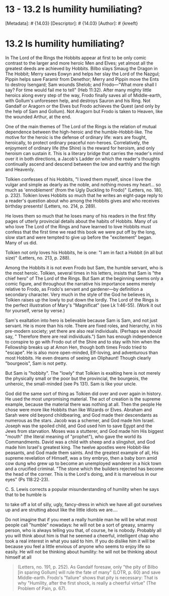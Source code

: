 # 13 - 13.2 Is humility humiliating?
[Metadata]: # {14.03}
[Descriptor]: # {14.03}
[Author]: # {kreeft}

# 13.2 Is humility humiliating?
In The Lord of the Rings the Hobbits appear at first to be only comic contrast
to the larger and more heroic Men and Elves; yet almost all the greatest deeds
are achieved by Hobbits. Bilbo slays Smaug the Dragon in The Hobbit; Merry
saves Eowyn and helps her slay the Lord of the Nazgul; Pippin helps save
Faramir from Denethor; Merry and Pippin move the Ents to destroy Isengard; Sam
wounds Shelob; and Frodo—"What more shall I say? For time would fail me to
tell" (Heb 11:32). After many mighty little heroics along every step of the
way, Frodo finally saves all of Middle-earth, with Gollum's unforeseen help,
and destroys Sauron and his Ring. Not Gandalf or Aragorn or the Elves but Frodo
achieves the Quest (and only by the help of Sam and Gollum). Not Aragorn but
Frodo is taken to Heaven, like the wounded Arthur, at the end.

One of the main themes of The Lord of the Rings is the relation of mutual
dependence between the high-heroic and the humble-Hobbit-like. The motive for
the heroic is the defense of ordinary life: wars are fought, heroically, to
protect ordinary peaceful non-heroes. Correlatively, the enjoyment of ordinary
life (the Shire) is the reward for heroism, and only heroism can sustain it.
This is a literary bridge that carries the reader's mind over it in both
directions, a Jacob's Ladder on which the reader's thoughts continually ascend
and descend between the low and earthly and the high and Heavenly.

Tolkien confesses of his Hobbits, "I loved them myself, since I love the vulgar
and simple as dearly as the noble, and nothing moves my heart... so much as
'ennoblement' (from the Ugly Duckling to Frodo)" (Letters, no. 180, p. 232).
Tolkien loves Hobbits so much that he writes an eight-page reply to a reader's
question about who among the Hobbits gives and who receives birthday presents!
(Letters, no. 214, p. 289).

He loves them so much that he loses many of his readers in the first fifty
pages of utterly provincial details about the habits of Hobbits. Many of us who
love The Lord of the Rings and have learned to love Hobbits must confess that
the first time we read this book we were put off by the long, slow start and
were tempted to give up before the "excitement" began. Many of us did.

Tolkien not only loves his Hobbits, he is one: "I am in fact a Hobbit (in all
but size)" (Letters, no. 213, p. 288).

Among the Hobbits it is not even Frodo but Sam, the humble servant, who is the
most heroic. Tolkien, several times in his letters, insists that Sam is "the
chief hero" of The Lord of the Rings. But Sam at the beginning seems only a
comic figure, and throughout the narrative his importance seems merely relative
to Frodo, as Frodo's servant and gardener—by definition a secondary character.
Very much in the style of the God he believes in, Tolkien raises up the lowly
to put down the lordly. The Lord of the Rings is the perfect illustration of
Mary's "Magnificat" (see Lk 1:46-55). (Work it out for yourself, verse by
verse.)

Sam's exaltation into hero is believable because Sam is Sam, and not just
servant. He is more than his role. There are fixed roles, and hierarchy, in his
pre-modern society; yet there are also real individuals. (Perhaps we should
say, " Therefore there are real individuals.") Sam has enough independence to
conspire to go with Frodo out of the Shire and to stay with him when the
Fellowship breaks up at Amon Hen, though both times Frodo tried to "escape". He
is also more open-minded, Elf-loving, and adventurous than most Hobbits. He
even dreams of seeing an Oliphaunt! Though clearly "bourgeois", Sam is not
petty.

But Sam is "hobbity". The "lowly" that Tolkien is exalting here is not merely
the physically small or the poor but the provincial, the bourgeois, the
unheroic, the small-minded (see Ps 131). Sam is like your uncle.

God did the same sort of thing as Tolkien did over and over again in history.
He used the most unpromising material. The act of creation is the supreme
example, because the material there was nothing at all. Then the people He
chose were more like Hobbits than like Wizards or Elves. Abraham and Sarah were
old beyond childbearing, and God made their descendants as numerous as the
stars. Jacob was a schemer, and God made him Israel. Joseph was the spoiled
child, and God used him to save Egypt and the Jews from starvation. Moses was a
stutterer, and God made him His biggest "mouth" (the literal meaning of
"prophet"), who gave the world its Commandments. David was a child with sheep
and a slingshot, and God made him Israel's greatest king. The twelve apostles
were Hobbit-like peasants, and God made them saints. And the greatest example
of all, His supreme revelation of Himself, was a tiny embryo, then a baby born
amid cow dung who grew up to become an unemployed wanderer in a hick town and a
crucified criminal. "The stone which the builders rejected has become the head
of the corner. This is the Lord's doing, and it is marvelous in our eyes" (Ps
118:22-23).

C. S. Lewis corrects a popular misunderstanding of humility when he says that
to be humble is

to take off a lot of silly, ugly, fancy-dress in which we have all got
ourselves up and are strutting about like the little idiots we are....

Do not imagine that if you meet a really humble man he will be what most people
call "humble" nowadays: he will not be a sort of greasy, smarmy person, who is
always telling you that, of course, he is nobody. Probably all you will think
about him is that he seemed a cheerful, intelligent chap who took a real
interest in what you said to him. If you do dislike him it will be because you
feel a little envious of anyone who seems to enjoy life so easily. He will not
be thinking about humility: he will not be thinking about himself at all
>(Letters, no. 191, p. 252). As Gandalf foresaw, only "the pity of Bilbo [in
sparing Gollum] will rule the fate of many" (LOTR, p. 60) and save
Middle-earth. Frodo's "failure" shows that pity is necessary: That is why
"Humility, after the first shock, is really a cheerful virtue" (The Problem of
Pain, p. 67).

